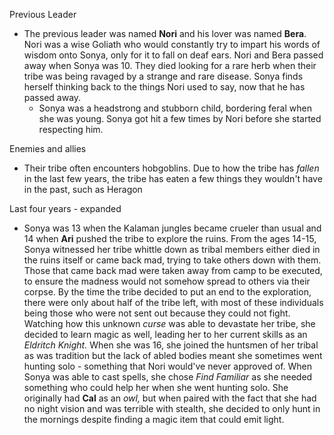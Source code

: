 Previous Leader
- The previous leader was named **Nori** and his lover was named **Bera**. Nori was a wise Goliath who would constantly try to impart his words of wisdom onto Sonya, only for it to fall on deaf ears. Nori and Bera passed away when Sonya was 10. They died looking for a rare herb when their tribe was being ravaged by a strange and rare disease. Sonya finds herself thinking back to the things Nori used to say, now that he has passed away.
	- Sonya was a headstrong and stubborn child, bordering feral when she was young. Sonya got hit a few times by Nori before she started respecting him.

Enemies and allies
- Their tribe often encounters hobgoblins. Due to how the tribe has *fallen* in the last few years, the tribe has eaten a few things they wouldn't have in the past, such as Heragon

Last four years - expanded
- Sonya was 13 when the Kalaman jungles became crueler than usual and 14 when **Ari** pushed the tribe to explore the ruins. From the ages 14-15, Sonya witnessed her tribe whittle down as tribal members either died in the ruins itself or came back mad, trying to take others down with them. Those that came back mad were taken away from camp to be executed, to ensure the madness would not somehow spread to others via their corpse. By the time the tribe decided to put an end to the exploration, there were only about half of the tribe left, with most of these individuals being those who were not sent out because they could not fight. Watching how this unknown *curse* was able to devastate her tribe, she decided to learn magic as well, leading her to her current skills as an *Eldritch Knight.* When she was 16, she joined the huntsmen of her tribal as was tradition but the lack of abled bodies meant she sometimes went hunting solo - something that Nori would've never approved of. When Sonya was able to cast spells, she chose *Find Familiar* as she needed something who could help her when she went hunting solo. She originally had **Cal** as an *owl,* but when paired with the fact that she had no night vision and was terrible with stealth, she decided to only hunt in the mornings despite finding a magic item that could emit light.